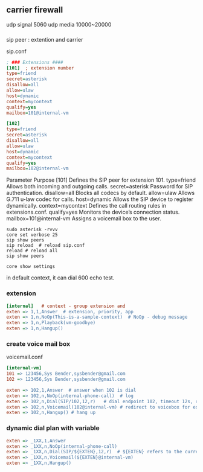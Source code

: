## carrier firewall

udp signal 5060
udp media 10000~20000

###

sip peer : extention and carrier

sip.conf

```ini
; ### Extensions ####
[101]  ; extension number
type=friend
secret=asterisk
disallow=all
allow=ulaw
host=dynamic
context=mycontext
qualify=yes
mailbox=101@internal-vm

[102]
type=friend
secret=asterisk
disallow=all
allow=ulaw
host=dynamic
context=mycontext
qualify=yes
mailbox=102@internal-vm
```

Parameter Purpose
[101] Defines the SIP peer for extension 101.
type=friend Allows both incoming and outgoing calls.
secret=asterisk Password for SIP authentication.
disallow=all Blocks all codecs by default.
allow=ulaw Allows G.711 u-law codec for calls.
host=dynamic Allows the SIP device to register dynamically.
context=mycontext Defines the call routing rules in extensions.conf.
qualify=yes Monitors the device’s connection status.
mailbox=101@internal-vm Assigns a voicemail box to the user.

```shell
sudo asterisk -rvvv
core set verbose 25
sip show peers
sip reload  # reload sip.conf
reload # reload all
sip show peers

core show settings
```

in default context, it can dial 600 echo test.

### extension

```ini
[internal]   # context - group extension and
exten => 1,1,Answer  # extension, priority, app
exten => 1,n,NoOp(This-is-a-sample-context)  # NoOp - debug message
exten => 1,n,Playback(vm-goodbye)
exten => 1,n,Hangup()
```

### create voice mail box

voicemail.conf

```ini
[internal-vm]
101 => 123456,Sys Bender,sysbender@gmail.com
102 => 123456,Sys Bender,sysbender@gmail.com
```

```ini
exten => 102,1,Answer  # answer when 102 is dial
exten => 102,n,NoOp(internal-phone-call)  # log
exten => 102,n,Dial(SIP/102,12,r)   # dial endpoint 102, timeout 12s, ring back to caller
exten => 102,n,Voicemail(102@internal-vm) # redirect to voicebox for ext 102
exten => 102,n,Hangup() # hang up
```

### dynamic dial plan with variable

```ini
exten => _1XX,1,Answer
exten => _1XX,n,NoOp(internal-phone-call)
exten => _1XX,n,Dial(SIP/${EXTEN},12,r)  # ${EXTEN} refers to the current extension being dialed
exten => _1XX,n,Voicemail(${EXTEN}@internal-vm)
exten => _1XX,n,Hangup()
```
